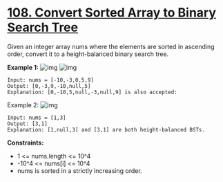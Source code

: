 # [108. Convert Sorted Array to Binary Search Tree](https://leetcode.com/problems/convert-sorted-array-to-binary-search-tree/)

Given an integer array nums where the elements are sorted in ascending order, convert it to a 
height-balanced binary search tree.

 

**Example 1:**
![img](https://assets.leetcode.com/uploads/2021/02/18/btree1.jpg)
![img](https://assets.leetcode.com/uploads/2021/02/18/btree2.jpg)
```
Input: nums = [-10,-3,0,5,9]
Output: [0,-3,9,-10,null,5]
Explanation: [0,-10,5,null,-3,null,9] is also accepted:
```
Example 2:
![img](https://assets.leetcode.com/uploads/2021/02/18/btree.jpg)
```
Input: nums = [1,3]
Output: [3,1]
Explanation: [1,null,3] and [3,1] are both height-balanced BSTs.
```

**Constraints:**

- 1 <= nums.length <= 10^4
- -10^4 <= nums[i] <= 10^4
- nums is sorted in a strictly increasing order.